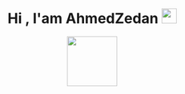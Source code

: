 <h1 align="center">
  Hi , I'am AhmedZedan
  <img src="https://media.giphy.com/media/hvRJCLFzcasrR4ia7z/giphy.gif" width="30px"/>
</h1>
 <div id="header" align="center">
    <img src="https://media.giphy.com/media/juua9i2c2fA0AIp2iq/giphy.gif" width="100"/>
 </div>
